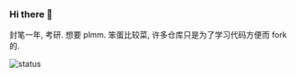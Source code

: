 ### Hi there 👋

封笔一年, 考研. 想要 plmm.
笨蛋比较菜, 许多仓库只是为了学习代码方便而 fork 的.

![status](https://github-readme-stats.vercel.app/api?username=KINGFIOX&show_icons=true)

